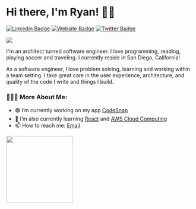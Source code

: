 # Hi there, I'm Ryan! 🤙🏼

[![Linkedin Badge](https://img.shields.io/badge/-LinkedIn-0e76a8?style=flat-square&logo=Linkedin&logoColor=white)](https://www.linkedin.com/in/ryanjneil/)
[![Website Badge](https://img.shields.io/badge/Website-3b5998?style=flat-square&logo=google-chrome&logoColor=white)](https://www.josephskycrest.com/)
[![Twitter Badge](https://img.shields.io/badge/-Twitter-00acee?style=flat-square&logo=Twitter&logoColor=white)](https://twitter.com/home?lang=en)

![](https://visitor-badge.glitch.me/badge?page_id=ryan-neil.ryan-neil)


I'm an architect turned software engineer. I love programming, reading, playing soccer and traveling. I currently reside in San Diego, California!

As a software engineer, I love problem solving, learning and working within a team setting. I take great care in the user experience, architecture, and quality of the code I write and things I build.

<!-- <img align="center" alt="" src="" width="400" height="300" /> -->

### 👨🏼‍💻 More About Me:

- 🟢 I’m currently working on my app [CodeSnap](https://github.com/ryan-neil/CodeSnap)
- 📖 I’m also currently learning [React](https://github.com/facebook/react) and [AWS Cloud Computing](https://aws.amazon.com/)
- 📫 How to reach me: [Email](mailto:ryanjosephneil@gmail.com)

<p>
  <img height="180em" src="https://github-readme-stats.vercel.app/api/top-langs/?username=ryan-neil&exclude_repo=KNN-Image-Classification&show_icons=true&hide_border=true&layout=compact&langs_count=8"/>
</p>
